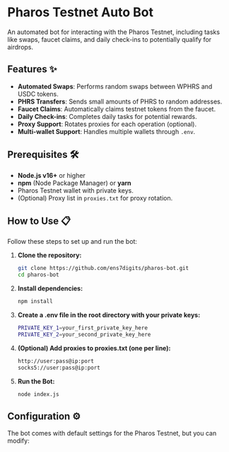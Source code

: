 # Pharos Testnet Auto Bot

An automated bot for interacting with the Pharos Testnet, including tasks like swaps, faucet claims, and daily check-ins to potentially qualify for airdrops.

## Features ✨

- **Automated Swaps**: Performs random swaps between WPHRS and USDC tokens.
- **PHRS Transfers**: Sends small amounts of PHRS to random addresses.
- **Faucet Claims**: Automatically claims testnet tokens from the faucet.
- **Daily Check-ins**: Completes daily tasks for potential rewards.
- **Proxy Support**: Rotates proxies for each operation (optional).
- **Multi-wallet Support**: Handles multiple wallets through `.env`.

## Prerequisites 🛠️

- **Node.js v16+** or higher
- **npm** (Node Package Manager) or **yarn**
- Pharos Testnet wallet with private keys.
- (Optional) Proxy list in `proxies.txt` for proxy rotation.

## How to Use 📋

Follow these steps to set up and run the bot:

1. **Clone the repository:**

   ```bash
   git clone https://github.com/ens7digits/pharos-bot.git
   cd pharos-bot
   
2. **Install dependencies:**

   ```bash
   npm install

3. **Create a .env file in the root directory with your private keys:**

   ```bash
   PRIVATE_KEY_1=your_first_private_key_here
   PRIVATE_KEY_2=your_second_private_key_here
   
4. **(Optional) Add proxies to proxies.txt (one per line):**
   
   ```bash
   http://user:pass@ip:port
   socks5://user:pass@ip:port

5. **Run the Bot:**
   
   ```bash
   node index.js
   
## Configuration ⚙️

   The bot comes with default settings for the Pharos Testnet, but you can modify:
